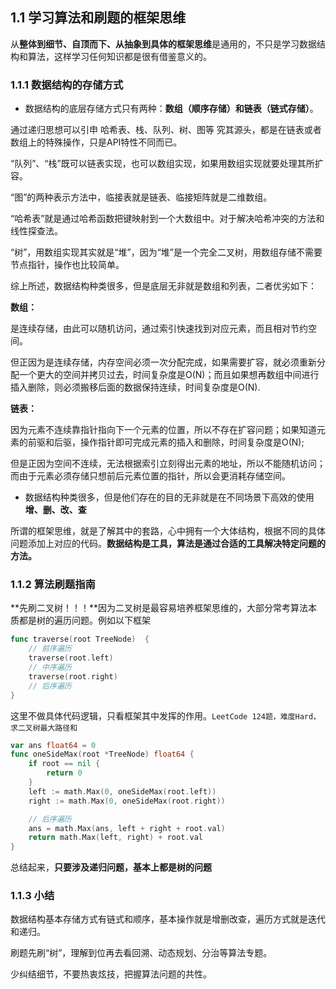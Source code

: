 ## 1.1 学习算法和刷题的框架思维

从**整体到细节、自顶而下、从抽象到具体的框架思维**是通用的，不只是学习数据结构和算法，这样学习任何知识都是很有借鉴意义的。

### 1.1.1 数据结构的存储方式

- 数据结构的底层存储方式只有两种：**数组（顺序存储）和链表（链式存储）**。

通过递归思想可以引申 哈希表、栈、队列、树、图等 究其源头，都是在链表或者数组上的特殊操作，只是API特性不同而已。

“队列”、“栈”既可以链表实现，也可以数组实现，如果用数组实现就要处理其所扩容。

“图”的两种表示方法中，临接表就是链表、临接矩阵就是二维数组。

“哈希表”就是通过哈希函数把键映射到一个大数组中。对于解决哈希冲突的方法和线性探查法。

“树”，用数组实现其实就是“堆”，因为“堆”是一个完全二叉树，用数组存储不需要节点指针，操作也比较简单。

综上所述，数据结构种类很多，但是底层无非就是数组和列表，二者优劣如下：



**数组：**

是连续存储，由此可以随机访问，通过索引快速找到对应元素，而且相对节约空间。

但正因为是连续存储，内存空间必须一次分配完成，如果需要扩容，就必须重新分配一个更大的空间并拷贝过去，时间复杂度是O(N)；而且如果想再数组中间进行插入删除，则必须搬移后面的数据保持连续，时间复杂度是O(N).



**链表：**

因为元素不连续靠指针指向下一个元素的位置，所以不存在扩容问题；如果知道元素的前驱和后驱，操作指针即可完成元素的插入和删除，时间复杂度是O(N);

但是正因为空间不连续，无法根据索引立刻得出元素的地址，所以不能随机访问；而由于元素必须存储只想前后元素位置的指针，所以会更消耗存储空间。



- 数据结构种类很多，但是他们存在的目的无非就是在不同场景下高效的使用**增、删、改、查**



所谓的框架思维，就是了解其中的套路，心中拥有一个大体结构，根据不同的具体问题添加上对应的代码。**数据结构是工具，算法是通过合适的工具解决特定问题的方法。**



### 1.1.2 算法刷题指南

**先刷二叉树！！！**因为二叉树是最容易培养框架思维的，大部分常考算法本质都是树的遍历问题。例如以下框架

```go
func traverse(root TreeNode)  {
	// 前序遍历
	traverse(root.left)
	// 中序遍历
	traverse(root.right)
	// 后序遍历
}
```

这里不做具体代码逻辑，只看框架其中发挥的作用。`LeetCode 124题，难度Hard，求二叉树最大路径和`

```go
var ans float64 = 0
func oneSideMax(root *TreeNode) float64 {
	if root == nil {
		return 0
	}
	left := math.Max(0, oneSideMax(root.left))
	right := math.Max(0, oneSideMax(root.right))

	// 后序遍历
	ans = math.Max(ans, left + right + root.val)
	return math.Max(left, right) + root.val
}
```

总结起来，**只要涉及递归问题，基本上都是树的问题**



### 1.1.3 小结

数据结构基本存储方式有链式和顺序，基本操作就是增删改查，遍历方式就是迭代和递归。

刷题先刷“树”，理解到位再去看回溯、动态规划、分治等算法专题。

少纠结细节，不要热衷炫技，把握算法问题的共性。

